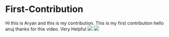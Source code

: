 # First-Contribution
Hi this is Aryan and this is my contribution.
This is my first contribution
hello anuj thanks for this video. Very Helpful
<img src='https://img.shields.io/github/v/release/chroline/well_app?color=%23FDD835&label=version&style=for-the-badge'>
<a href='https://github.com/chroline/well_app/blob/main/LICENSE'>
  <img src='https://img.shields.io/github/license/chroline/well_app?style=for-the-badge'>
